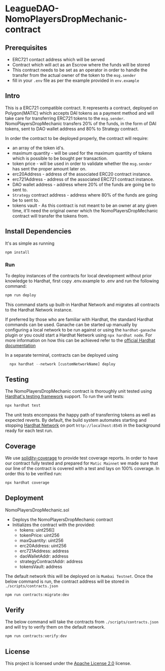 # LeagueDAO-NomoPlayersDropMechanic-contract

## Prerequisites
* ERC721 contact address which will be served
* Contract which will act as an Escrow where the funds will be stored
* This contract needs to be set as an operator in order to handle the transfer from the actual owner of the token to the `msg.sender`
* fill in your `.env` file as per the example provided in `env.example`

## Intro
This is a ERC721 compatible contract. It represents a contract, deployed on Polygon(MATIC) which accepts DAI tokens as a payment method and will take care for transferring ERC721 tokens to the `msg.sender`. NomoPlayersDropMechanic transfers 20% of the funds, in the form of DAI tokens, sent to DAO wallet address and 80% to Strategy contract.

In order the contract to be deployed properly, the contract will require:
* an array of the token id's.
* maximum quantity - will be used for the maximum quantity of tokens which is possible to be bought per transaction.
* token price - will be used in order to validate whether the `msg.sender` has sent the proper amount later on.
* erc20Address - address of the associated ERC20 contract instance.
* erc721Address - address of the associated ERC721 contract instance.
* DAO wallet address - address where 20% of the funds are going be to sent to.
* `Strategy` contract address - address where 80% of the funds are going be to sent to.
* tokens vault - As this contract is not meant to be an owner at any given time, it'll need the original owner which the NomoPlayersDropMechanic contract will transfer the tokens from.

## Install Dependencies
It's as simple as running 
```javascript
npm install
```
### Run
To deploy instances of the contracts for local development without prior knowledge to Hardhat, first copy .env.example to .env and run the following command:
```javascript
npm run deploy
```

This command starts up built-in Hardhat Network and migrates all contracts to the Hardhat Network instance.

If preferred by those who are familiar with Hardhat, the standard Hardhat commands can be used. Ganache can be started up manually by configuring a local network to be run against or using the `hardhat-ganache` plugin or you could start a Hardhat Network using `npx hardhat node`. For more information on how this can be achieved refer to the [official Hardhat documentation](https://hardhat.org/guides/ganache-tests.html#running-tests-with-ganache)

In a separate terminal, contracts can be deployed using
```javascript
  npx hardhat --network [customNetworkName] deploy
```

## Testing
The NomoPlayersDropMechanic contract is thoroughly unit tested using 
[Hardhat's testing framework](https://hardhat.org/tutorial/testing-contracts.html#_5-testing-contracts) 
support.
To run the unit tests:
```javascript
npx hardhat test
```
The unit tests encompass the happy path of transferring tokens as well as expected reverts.
By default, the build system automates starting and stopping 
[Hardhat Network](https://hardhat.org/hardhat-network/#hardhat-network) on port `http://localhost:8545` in
the background ready for each test run.

## Coverage 
We use [solidity-coverage](https://github.com/sc-forks/solidity-coverage) to 
provide test coverage reports. 
In order to have our contract fully tested and prepared for `Matic Mainnet` we made sure that our line of the contract is covered with a test and lays on 100% coverage. In order this to be verified run: 
```javascript
npx hardhat coverage
``` 

## Deployment
NomoPlayersDropMechanic.sol
* Deploys the NomoPlayersDropMechanic contract
* Initializes the contract with the provided:  
    - tokens: uint256[]
    - tokenPrice: uint256
    - maxQuantity: uint256
    - erc20Address: uint256
    - erc721Address: address
    - daoWalletAddr: address
    - strategyContractAddr: address
    - tokensVault: address

The default network this will be deployed on is `Mumbai Testnet`. Once the below command is run, the contract address will be stored in `./scripts/contracts.json`

```javascript
npm run contracts:migrate:dev
```

## Verify
The below command will take the contracts from `./scripts/contracts.json` and will try to verify them on the default network.
```javascript
npm run contracts:verify:dev
``` 

## License
This project is licensed under the [Apache License 2.0](./LICENCE) license.
